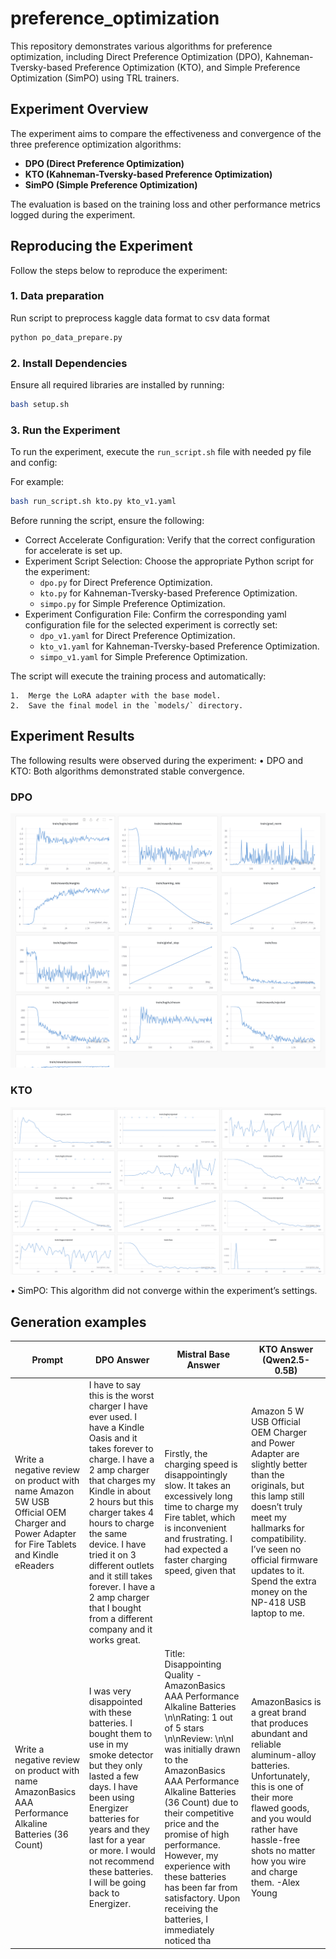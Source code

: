 # preference_optimization

This repository demonstrates various algorithms for preference optimization, including Direct Preference Optimization (DPO), Kahneman-Tversky-based Preference Optimization (KTO), and Simple Preference Optimization (SimPO) using TRL trainers.

## Experiment Overview

The experiment aims to compare the effectiveness and convergence of the three preference optimization algorithms:

- **DPO (Direct Preference Optimization)**
- **KTO (Kahneman-Tversky-based Preference Optimization)**
- **SimPO (Simple Preference Optimization)**

The evaluation is based on the training loss and other performance metrics logged during the experiment.

## Reproducing the Experiment

Follow the steps below to reproduce the experiment:

### 1. Data preparation

Run script to preprocess kaggle data format to csv data format
```python
python po_data_prepare.py
```

### 2. Install Dependencies

Ensure all required libraries are installed by running:

```bash
bash setup.sh
```

### 3. Run the Experiment

To run the experiment, execute the `run_script.sh` file with needed py file and config:

For example: 

```bash
bash run_script.sh kto.py kto_v1.yaml
```

Before running the script, ensure the following:

- Correct Accelerate Configuration: Verify that the correct configuration for accelerate is set up.
- Experiment Script Selection: Choose the appropriate Python script for the experiment:
	- `dpo.py` for Direct Preference Optimization.
    - `kto.py` for Kahneman-Tversky-based Preference Optimization.
	- `simpo.py` for Simple Preference Optimization.
- Experiment Configuration File: Confirm the corresponding yaml configuration file for the selected experiment is correctly set:
	- `dpo_v1.yaml` for Direct Preference Optimization.
	- `kto_v1.yaml` for Kahneman-Tversky-based Preference Optimization.
	- `simpo_v1.yaml` for Simple Preference Optimization.

The script will execute the training process and automatically:

	1.	Merge the LoRA adapter with the base model.
	2.	Save the final model in the `models/` directory.

## Experiment Results

The following results were observed during the experiment:
•	DPO and KTO: Both algorithms demonstrated stable convergence.

### DPO
![DPO](images/dpo_train_loss.png)

### KTO
![KTO](images/kto_train_loss_v2.png)


•	SimPO: This algorithm did not converge within the experiment’s settings.

## Generation examples

| Prompt                                                                                                                                                          | DPO Answer                                                                                                                                                                                                                                                                                                                                                                                                                                                                                                                                                   | Mistral Base Answer                                                                                                                                                                                                                           | KTO Answer (Qwen2.5-0.5B) |
|-----------------------------------------------------------------------------------------------------------------------------------------------------------------|---------------------------------------------------------------------------------------------------------------------------------------------------------------------------------------------------------------------------------------------------------------------------------------------------------------------------------------------------------------------------------------------------------------------------------------------------------------------------------------------------------------------------------------------------------------|---------------------------------------------------------------------------------------------------------------------------------------------------------------------------------------------------------------------------------------------|------------|
| Write a negative review on product with name Amazon 5W USB Official OEM Charger and Power Adapter for Fire Tablets and Kindle eReaders                         | I have to say this is the worst charger I have ever used. I have a Kindle Oasis and it takes forever to charge. I have a 2 amp charger that charges my Kindle in about 2 hours but this charger takes 4 hours to charge the same device. I have tried it on 3 different outlets and it still takes forever. I have a 2 amp charger that I bought from a different company and it works great.                                                                                                                        | Firstly, the charging speed is disappointingly slow. It takes an excessively long time to charge my Fire tablet, which is inconvenient and frustrating. I had expected a faster charging speed, given that                                  | Amazon 5 W USB Official OEM Charger and Power Adapter are slightly better than the originals, but this lamp still doesn’t truly meet my hallmarks for compatibility. I’ve seen no official firmware updates to it. Spend the extra money on the NP-418 USB laptop to me. |
| Write a negative review on product with name AmazonBasics AAA Performance Alkaline Batteries (36 Count)                                                        | I was very disappointed with these batteries. I bought them to use in my smoke detector but they only lasted a few days. I have been using Energizer batteries for years and they last for a year or more. I would not recommend these batteries. I will be going back to Energizer.                                                                                                                                                                                                                                      | Title: Disappointing Quality - AmazonBasics AAA Performance Alkaline Batteries  \n\nRating: 1 out of 5 stars  \n\nReview:  \n\nI was initially drawn to the AmazonBasics AAA Performance Alkaline Batteries (36 Count) due to their competitive price and the promise of high performance. However, my experience with these batteries has been far from satisfactory. Upon receiving the batteries, I immediately noticed tha |AmazonBasics is a great brand that produces abundant and reliable aluminum-alloy batteries. Unfortunately, this is one of their more flawed goods, and you would rather have hassle-free shots no matter how you wire and charge them. -Alex Young|
